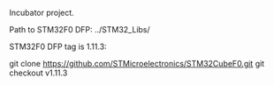 Incubator project.

Path to STM32F0 DFP:
../STM32_Libs/

STM32F0 DFP tag is 1.11.3:

git clone https://github.com/STMicroelectronics/STM32CubeF0.git
git checkout v1.11.3